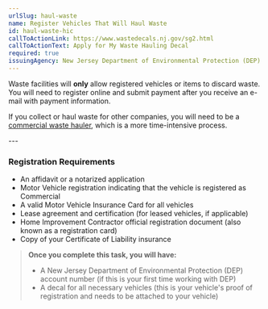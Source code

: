 ```yaml
---
urlSlug: haul-waste
name: Register Vehicles That Will Haul Waste
id: haul-waste-hic
callToActionLink: https://www.wastedecals.nj.gov/sg2.html
callToActionText: Apply for My Waste Hauling Decal
required: true
issuingAgency: New Jersey Department of Environmental Protection (DEP)
---
```

Waste facilities will **only** allow registered vehicles or items to discard waste. You will need to register online and submit payment after you receive an e-mail with payment information. 

If you collect or haul waste for other companies, you will need to be a [commercial waste hauler](https://www.wastedecals.nj.gov/swt2.html), which is a more time-intensive process.

-﻿-- 

### Registration Requirements
- An affidavit or a notarized application
- Motor Vehicle registration indicating that the vehicle is registered as Commercial
- A valid Motor Vehicle Insurance Card for all vehicles 
- Lease agreement and certification (for leased vehicles, if applicable) 
- Home Improvement Contractor official registration document (also known as a registration card)
- Copy of your Certificate of Liability insurance

>**Once you complete this task, you will have:**
>
>- A New Jersey Department of Environmental Protection (DEP) account number (if this is your first time working with DEP)
>- A decal for all necessary vehicles (this is your vehicle's proof of registration and needs to be attached to your vehicle)